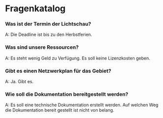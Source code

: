 # Fragenkatalog

### Was ist der Termin der Lichtschau?
A:
Die Deadline ist bis zu den Herbstferien.

### Was sind unsere Ressourcen?
A:
Es steht wenig Geld zu Verfügung. Es soll keine Lizenzkosten geben.

### Gibt es einen Netzwerkplan für das Gebiet?
A:
Ja. Gibt es.

### Wie soll die Dokumentation bereitgestellt werden?
A:
Es soll eine technische Dokumentation erstellt werden.
Auf welchen Weg die Dokumentation bereit gestellt ist nicht von belang.
